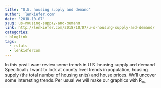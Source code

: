 ```yaml
---
title: "U.S. housing supply and demand"
author: 'lenkiefer.com'
date: '2018-10-07'
slug: us-housing-supply-and-demand
link: http://lenkiefer.com/2018/10/07/u-s-housing-supply-and-demand/
categories:
- bloglink
tags:
  - rstats
  - lenkiefercom
---
```


In this post I want review some trends in U.S. housing supply and demand. Specifically I want to look at county level trends in population, housing supply (the total number of housing units) and house prices. We’ll uncover some interesting trends. Per usual we will make our graphics with R[... <i class="fas fa-external-link-alt"></i>](http://lenkiefer.com/2018/10/07/u-s-housing-supply-and-demand/)

